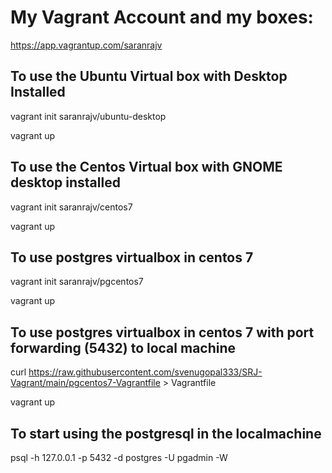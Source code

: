 # My Vagrant Account and my boxes:
https://app.vagrantup.com/saranrajv

## To use the Ubuntu Virtual box with Desktop Installed 

vagrant init saranrajv/ubuntu-desktop 

vagrant up

## To use the Centos Virtual box with GNOME desktop installed

vagrant init saranrajv/centos7 

vagrant up


## To use postgres virtualbox in centos 7

vagrant init saranrajv/pgcentos7 

vagrant up


## To use postgres virtualbox in centos 7 with port forwarding (5432) to local machine

curl https://raw.githubusercontent.com/svenugopal333/SRJ-Vagrant/main/pgcentos7-Vagrantfile > Vagrantfile

vagrant up

## To start using the postgresql in the localmachine 

psql -h 127.0.0.1 -p 5432 -d postgres -U pgadmin -W 

